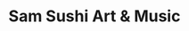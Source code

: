 ---
layout: place
title: "Sam Sushi Art & Music"
permalink: /massachusetts/framingham/sam-sushi-art-music.html
stateAbbr: MA
stateName: Massachusetts
cityName: Framingham
seo:
  name: "Sam Sushi Art & Music"
  type: Restaurant
  links: http://www.samsushiartmusic.com/
description: "Sam Sushi Art & Music serves delicious sushi in Framingham, Massachusetts. Try fresh Japanese dishes for a great dining experience. "
place_id: ChIJWakixs2J44kR193Hbro5VEM
photos:
  - name: >-
      places/ChIJWakixs2J44kR193Hbro5VEM/photos/AeeoHcLR5CLh5JuKJ9bs3SCFmyboO9_Xy9nkuCFbyYNIB46qy5HjdnKtJ31SXTrEBowKH7dLSAq0gsnv_Fg0b3cJ6DSQPAhcu6v09a8_jkRXDX-dkkazu7oKcFqXysDDoXybID2q8t7jLaln-iFwaTjw_UDuTXaCftwVM5RoPKNJdtdeuBbL_S9TOrHk3ACECWPAPxwryotBhM8M4oOEVwrhx4mdTP3OuHdl2xzsKzdTu9AXqCRJ32qfE4d2KoI08CxELlb7SMBxY4RqVoxZpIrC1EeYLrxPw71r7sUE65OZ5YxYJNvzqw0ZwHDxGuMcezrjviTHk3PlwwGFORox_0REErD0McBfAzVWHMsIQgt-sBSUgYGTh3jSIdpVXyi7pIU2h_1Q8TMT3eqPvK2KOo5BaXp7GXZb-RoP7na1n8DYtcB5Og
    widthPx: 3024
    heightPx: 4032
    authorAttributions:
      - displayName: Dana “Danadontplay” W
        uri: https://maps.google.com/maps/contrib/106760521231537696523
        photoUri: >-
          https://lh3.googleusercontent.com/a-/ALV-UjXd9T8gzbFTC0VmwdB08UMNLemhSeITylIgIQtPyupP33DsZg9Y=s100-p-k-no-mo
    flagContentUri: >-
      https://www.google.com/local/imagery/report/?cb_client=maps_api_places.places_api&image_key=!1e10!2sCIHM0ogKEICAgID-lpjgLA&hl=en-US
    googleMapsUri: >-
      https://www.google.com/maps/place//data=!3m4!1e2!3m2!1sCIHM0ogKEICAgID-lpjgLA!2e10!4m2!3m1!1s0x89e389cdc622a959:0x435439ba6ec7ddd7
  - name: >-
      places/ChIJWakixs2J44kR193Hbro5VEM/photos/AeeoHcK_C6UAEbrrzTd2LvYr4sj9Cz6CH6ghelCshW3JwJKsiI3gKH3vH2UgbRZVWB-BTAp80oOR_N4bkjPe5uSu---JQazydyw1E-GqWWZv6UOih39glC59O3wk9Ef6CrukIFaU2QMxlRk12ZnzoPOxWdl_d_AgSip56NI-YFNTKvXlnEeUJEgFIO4fXwO7PJA0yFczQKHKqXlGuft7KxySeb3GIoyUUkkvgWfdQH_zhfUC0HuguhW6G83LaQLf1JVXfBkGBtI2GqSrYzsF95RoaxBshyXXIuuyzx_Wh19mRHs3yUndyuL_k1yXW_NMwqtno9tvx3oYfRKGFafMyNz40lLyiR-OQJHhu5Lf6_pAgv68cCFjcbamqBRf7iQcyp7p7yEIk5yHi37nquObwk0dHC6cp_Xg6d9vsTzl9nhjAGAgi4Ji
    widthPx: 4000
    heightPx: 3000
    authorAttributions:
      - displayName: Samuel Passos Eleuterio
        uri: https://maps.google.com/maps/contrib/114554294870360240210
        photoUri: >-
          https://lh3.googleusercontent.com/a-/ALV-UjWnDlcFgYOLQg3fMEgFhumHl2D5x6a28CJnkqndJlM19uBVTpU=s100-p-k-no-mo
    flagContentUri: >-
      https://www.google.com/local/imagery/report/?cb_client=maps_api_places.places_api&image_key=!1e10!2sCIHM0ogKEICAgIDe3JXc-wE&hl=en-US
    googleMapsUri: >-
      https://www.google.com/maps/place//data=!3m4!1e2!3m2!1sCIHM0ogKEICAgIDe3JXc-wE!2e10!4m2!3m1!1s0x89e389cdc622a959:0x435439ba6ec7ddd7
  - name: >-
      places/ChIJWakixs2J44kR193Hbro5VEM/photos/AeeoHcK5H-O66gX6VZ9_Wpnj3bQoB7HdDIjvhCpTuvx6clk0388ef4FEmSntTVGifDEEj3i-sB1NB1IYPTzjzVLHENGhyKyIe7B7upXXP-o6_ZXeUGOJExvZtfYs0KHFdprMi7Ir55xHQDsHWknz6evUhF3EJHM8sMSD_Uwek4lBqtmNi6AQo-29_YJPXTkO9b8636KgUgoeglG3AyWRz7U9sBDW1utlHnDiakFuu5vjzcJpt0H3Rh4Ok329_FXtlNKOckepMFp6wfNjGjtRERt-zIOXoZ6qZdv2QWwLt81iNtTcWKylWrHCd7EozdbfghIK-cRGGUUmllREbpb-Qy05mfspnY3W0SQ4P5ntfs82n4iFWqPkhSktp7NHBUCRahLcLZEGsjlossps8r1D1HSbxLMQxWOc2Ak5EOBGX6OzxB5NcQ
    widthPx: 4800
    heightPx: 3600
    authorAttributions:
      - displayName: Lucas Almeida
        uri: https://maps.google.com/maps/contrib/106660483205937547509
        photoUri: >-
          https://lh3.googleusercontent.com/a-/ALV-UjWI87ZVKz2anxVnfTyjOGa_ItlN5YnTpXXX2B5jyn3vapi-mi_o=s100-p-k-no-mo
    flagContentUri: >-
      https://www.google.com/local/imagery/report/?cb_client=maps_api_places.places_api&image_key=!1e10!2sCIHM0ogKEICAgMCoyYDfPA&hl=en-US
    googleMapsUri: >-
      https://www.google.com/maps/place//data=!3m4!1e2!3m2!1sCIHM0ogKEICAgMCoyYDfPA!2e10!4m2!3m1!1s0x89e389cdc622a959:0x435439ba6ec7ddd7
  - name: >-
      places/ChIJWakixs2J44kR193Hbro5VEM/photos/AeeoHcJNUMl7p69o9mlYk80uHBodfKkrFY-bJonayo_Dd5MNfz2LMYEccJZWcpLPRQSihO5R0uyKmevsWLKKXHvgzJI1mv4MbSP03NnxXayx2TT_JGVNwdL7s2eEHTrR2Eqxg2TwdqlPn78UxEqoqh64CIQ5waETROiLKiEW4xVPUliS0ybOoUWv7RMffJueiWiGno3iIBid1YA8PR_N9jtEfpJeqaZHZ92RtS8JtpPQP7fYNnQ6lhPHgRB5wamaU_hx05M-sS-EZRtK4sLoCW55zOZQpxtynv8V6C7TK1YAjQ17e0CxZmkVIyAowTPQ9MKn5T6ALQnJ8fugLPWj0VfKhjxBKe_p3Xls5IMB8CbGlywMQFwRX0KfPQxOsT2-v7M4ASycCKyPVy1SVJ614zdAkQg44Biyxb1nqjmKPU98Sjcu7w
    widthPx: 3600
    heightPx: 4800
    authorAttributions:
      - displayName: Fernanda Braganca
        uri: https://maps.google.com/maps/contrib/102442642185593830838
        photoUri: >-
          https://lh3.googleusercontent.com/a-/ALV-UjVzRTpEOoqzNjmjrkf9O4tJTacAqNc05F3yDuIeTxysXsSkCdA=s100-p-k-no-mo
    flagContentUri: >-
      https://www.google.com/local/imagery/report/?cb_client=maps_api_places.places_api&image_key=!1e10!2sCIHM0ogKEICAgMDg9OSvIA&hl=en-US
    googleMapsUri: >-
      https://www.google.com/maps/place//data=!3m4!1e2!3m2!1sCIHM0ogKEICAgMDg9OSvIA!2e10!4m2!3m1!1s0x89e389cdc622a959:0x435439ba6ec7ddd7
  - name: >-
      places/ChIJWakixs2J44kR193Hbro5VEM/photos/AeeoHcKyF2gZhNjLJJ4uZf1kc8IdsvYkBQi8LpdOnZ66l1LypFYz-dzHHX6sYK4vxGCpujRx6-EdzcgHxQrhBGEB9jS1otorwS6YZtgKsQJt3uwuZ8D3fgC-A7ner6hB34Jy5jFJdPcqwh8j91wmbB05_iqVlGKDrqH0rGVQPsSFt7jxfpajALdI8DkpGprUgmUyzgBcrZ_VtPUP-rivf01-Oq0ZOFZz39qZwuKJ6pmzTdTpW3UFqTF14oqDWyfrfd1JWRLUfTTXPZXLImBCoNQRYzIIK7zaFldrJ1JdbGrMZ8vix9tKZavxJr1rV3yyaaAyUNuYijA2voTwkwxrllOb5UxRCdhfh_NAOTw5wktrsMY68xPRnXXmxCqrdLHJei4vQY__HxaR11qTq7Ma5OelGAvELQU0zY1wwLS1DPo8pMfM7A
    widthPx: 4800
    heightPx: 3600
    authorAttributions:
      - displayName: Samili Gomes
        uri: https://maps.google.com/maps/contrib/104638361370278562094
        photoUri: >-
          https://lh3.googleusercontent.com/a-/ALV-UjWHAmlBGW8zqtlbVe7tOOPv_sUpGQ-hppifL8-Z8Zr7bw6S-H1rKw=s100-p-k-no-mo
    flagContentUri: >-
      https://www.google.com/local/imagery/report/?cb_client=maps_api_places.places_api&image_key=!1e10!2sCIHM0ogKEICAgICvituGeA&hl=en-US
    googleMapsUri: >-
      https://www.google.com/maps/place//data=!3m4!1e2!3m2!1sCIHM0ogKEICAgICvituGeA!2e10!4m2!3m1!1s0x89e389cdc622a959:0x435439ba6ec7ddd7
  - name: >-
      places/ChIJWakixs2J44kR193Hbro5VEM/photos/AeeoHcLY6Sw2bZf_3c5t2V_sVfY0waZsgnUQVmyhcQIKWb-tcGYnhg__57tvLS6EKTzG_ZGs7MZVmBFyDs22Hsk0M89vT8FZzQ2IZ2OPXKyq-S1FRY-OtHRBiPuus8WYv2WtCSqohlnmCXF4P5VaRNApDnvI6-nkLlh5SNvtIP-OCnjfmNu-I6aZtspnAJD_BtY63BqB2OAKzTsuUO_r-B1duMyAAJKbFcZKMPjEddwIEgqlSQyo7z1_8FFZmmbozbzN4Za3j-EaeEV5gktl8KZDlRNJlR__rS8ZITgSylJYi_5Y9xQVH37U649Y_RoKQY_kMwNVvzo2tgTJVsFodQbZrbEM0nP2WgkonDTCrfqCLBlww2VU4MbLr6zyVy3-v9JF5TAAOc2qrh3GdkfxsGne4kRk14IjyEQMfibA9RZghyXq3AEv
    widthPx: 3000
    heightPx: 4000
    authorAttributions:
      - displayName: Christopher Trindade
        uri: https://maps.google.com/maps/contrib/104017495978750813878
        photoUri: >-
          https://lh3.googleusercontent.com/a-/ALV-UjWRst47LsKoPZeesu_RNGtQ2n5Ow3HFazIslp6JLC-DObWBb8z0=s100-p-k-no-mo
    flagContentUri: >-
      https://www.google.com/local/imagery/report/?cb_client=maps_api_places.places_api&image_key=!1e10!2sCIHM0ogKEICAgICPqZmAgwE&hl=en-US
    googleMapsUri: >-
      https://www.google.com/maps/place//data=!3m4!1e2!3m2!1sCIHM0ogKEICAgICPqZmAgwE!2e10!4m2!3m1!1s0x89e389cdc622a959:0x435439ba6ec7ddd7
  - name: >-
      places/ChIJWakixs2J44kR193Hbro5VEM/photos/AeeoHcIEaExBja4gO6O85hJqcaWgsqKWOsQJgZFAmjJY1BabEpsncC2F8gxujxqby1cqcpUu4bVsRuyiiXy6o_BswvLaGPYj88LY5WdXFDzD6vo71PUOHEYpr_k5S8XaeUqyOxzFENnH1G4IPwgYZQqh96wZLWp90mEBngHiLcD4DPCaIm7ZS6in_RTvZz474vB37q7MMDHIVGslGYnD_9uhWK4nPeOuwwWxvGIuJpcZXdpay2ZfcVJMIb4vh6ozpt2oblljbK5ZQvEsaifCYSPSXUtJ32PiebwDUDwspwtE-_8IOZBWxsErr9uQ7KY34w_1E0Q303yILDj2eAkRI5Fm20pcYxUPQPKMJXLnoFRmeOU2KmpEp7Q3W7pxNSWUB3WdrRg0yW6AYGs_9x2wNCZjwm5czbRGyHs49Kx-AU0oiKybWO3x
    widthPx: 3024
    heightPx: 4032
    authorAttributions:
      - displayName: Solange Jampaulo
        uri: https://maps.google.com/maps/contrib/102860256247719097488
        photoUri: >-
          https://lh3.googleusercontent.com/a/ACg8ocKNP91nQ4gpqGTBGkJOdq6gQWxl7bRxDdvuoV9hFx8QUezaNA=s100-p-k-no-mo
    flagContentUri: >-
      https://www.google.com/local/imagery/report/?cb_client=maps_api_places.places_api&image_key=!1e10!2sCIHM0ogKEICAgIC7197H9gE&hl=en-US
    googleMapsUri: >-
      https://www.google.com/maps/place//data=!3m4!1e2!3m2!1sCIHM0ogKEICAgIC7197H9gE!2e10!4m2!3m1!1s0x89e389cdc622a959:0x435439ba6ec7ddd7
  - name: >-
      places/ChIJWakixs2J44kR193Hbro5VEM/photos/AeeoHcIJriLS15LFxZ0E70xXF8mvukFiJx-I6mVyLn_tlPj8TM52OIPKmXpRHAiwOJpdC67-OquG3ARKqlITs2LUGkqeXZRmFvs5RGrnzTmSVKGcf2ou83ZBbtbvdpOlAFOz6UETCDQPdBvFoxwsUiDQaSQlR5MaX29AkRQ286_1GVsKxQrS9C-C0JpKujq9L8QofDDBnW1hFKBM-tOYlwB8Yg4rjLVS7kQvlFtl4XHqddnFlWkR-mSCHJi8tc7veU9jBfTv4VuVbzektq2F8xgkoPhoa_69WIClC8m59s1QWm5SS7WikX2kxHjvLLrdx7htGY4jmVtlSV9oUQjmEZYlcH8kaGisNvB5F_hzJsIR67ELDv7btUCRBVvh32y33kMrGhwzqRtLjwiACFPbJ0lt5KZ3Iud-bhNmZUbc7wpasUbmUw
    widthPx: 3600
    heightPx: 4800
    authorAttributions:
      - displayName: Fernanda Braganca
        uri: https://maps.google.com/maps/contrib/102442642185593830838
        photoUri: >-
          https://lh3.googleusercontent.com/a-/ALV-UjVzRTpEOoqzNjmjrkf9O4tJTacAqNc05F3yDuIeTxysXsSkCdA=s100-p-k-no-mo
    flagContentUri: >-
      https://www.google.com/local/imagery/report/?cb_client=maps_api_places.places_api&image_key=!1e10!2sCIHM0ogKEICAgMDg9OSvYA&hl=en-US
    googleMapsUri: >-
      https://www.google.com/maps/place//data=!3m4!1e2!3m2!1sCIHM0ogKEICAgMDg9OSvYA!2e10!4m2!3m1!1s0x89e389cdc622a959:0x435439ba6ec7ddd7
  - name: >-
      places/ChIJWakixs2J44kR193Hbro5VEM/photos/AeeoHcKR0P573H2YTZ5ldc0UeArYJGJrG2X3vhQxenNi15lbVMYo0z4AZ8tICbK_6ogHE6HefPTeZD79rcnPBEYEWxdzx0nyVGnp8vXo17Kk3UG97-nJVz8RRuVw9UIAjh-zWPCqAK7jgQGis_Jn7jw2nBV5f-Nvns9qysaqLWm1nmvn5cfkN2GdRMErCRvFwtKJ69zdo0iix2j9hcZIoiLbLwesPlg63vHCEAZxXwHr9dupTmxqwhUlzVTNfDARxZvrKTLN2PygVqquSfe1paFRgdk7YerzKEpotXCFNIlbSWQFNzQVdSVfuEt_BSIqpBXMDQ4nDdJ0BMMf31t0_A5Glh6X5VatxFkNF4Te2_iJHABDDKQKSvyJVvfDNYkpntxkYxyM6rGDU4IVBQ9ZCWzemSYKggP-prcn1p43Cr5qQrRSPg
    widthPx: 3024
    heightPx: 4032
    authorAttributions:
      - displayName: Isa Rocha
        uri: https://maps.google.com/maps/contrib/108504177291817128652
        photoUri: >-
          https://lh3.googleusercontent.com/a-/ALV-UjViN_MIn5FQek1oIEhqhso--pg5bO1ZoVgLQ9qv3p6iDI9tormr=s100-p-k-no-mo
    flagContentUri: >-
      https://www.google.com/local/imagery/report/?cb_client=maps_api_places.places_api&image_key=!1e10!2sCIHM0ogKEICAgICf4anaYA&hl=en-US
    googleMapsUri: >-
      https://www.google.com/maps/place//data=!3m4!1e2!3m2!1sCIHM0ogKEICAgICf4anaYA!2e10!4m2!3m1!1s0x89e389cdc622a959:0x435439ba6ec7ddd7
  - name: >-
      places/ChIJWakixs2J44kR193Hbro5VEM/photos/AeeoHcKMsajzC4w4a91ucVMl2DS4ZJynDwXy0nFxbstzXcFpvOep50h73JyiKpL00WJuHrgZdIHhzwDCsWgKJAPl955GtnWF-u_2wycaELavQFZpOX0trbhJ8mYKAmuL9GyHDmCe2kK9lYOS5Mn5yJkAMDzwnAQ1rWeEBzYPYZ1D3Zrb0v1EG1pduw6Je2PeAujZvj4hV2vl7PlXALJnlObqc9gLstJkwOOkOA1HYwVK1a5Gydl0vDsZsEjYNi3fzfXhj1uZglJzUE-j2tOuUi6oFdGzgLIgxpALDYPM-I2bB-kli8iZqHC8ao5N51Zux9d2pYyzbXxHO6CEvhW-Mh2UK42ZH37kzjVn5R8kFkcOH-8paNJixBZtkit1iDgsQa8JC7FCKxsu8QDenWf8i4nXU6J9AaaGajL3yUErn1ppwQaFnfU_
    widthPx: 3024
    heightPx: 4032
    authorAttributions:
      - displayName: Alana Lipkin
        uri: https://maps.google.com/maps/contrib/111605226677377375563
        photoUri: >-
          https://lh3.googleusercontent.com/a-/ALV-UjWHmcksckZarPzpV4Pao-EGmOHO2EEOib9GaNeqTwQvhHbmUwtU_w=s100-p-k-no-mo
    flagContentUri: >-
      https://www.google.com/local/imagery/report/?cb_client=maps_api_places.places_api&image_key=!1e10!2sCIHM0ogKEICAgICX_aey-gE&hl=en-US
    googleMapsUri: >-
      https://www.google.com/maps/place//data=!3m4!1e2!3m2!1sCIHM0ogKEICAgICX_aey-gE!2e10!4m2!3m1!1s0x89e389cdc622a959:0x435439ba6ec7ddd7
address: 181 Concord St, Framingham, MA 01702, USA
street: 181 Concord St
city: Framingham
state: MA
zip: '01702'
country: USA
neighborhood: null
latitude: '42.279801'
longitude: '-71.416068'
accessibility_options:
  wheelchairAccessibleParking: true
  wheelchairAccessibleEntrance: true
  wheelchairAccessibleRestroom: true
  wheelchairAccessibleSeating: true
business_status: OPERATIONAL
name: Sam Sushi Art & Music
google_maps_links:
  directionsUri: >-
    https://www.google.com/maps/dir//''/data=!4m7!4m6!1m1!4e2!1m2!1m1!1s0x89e389cdc622a959:0x435439ba6ec7ddd7!3e0
  placeUri: https://maps.google.com/?cid=4851566171470159319
  writeAReviewUri: >-
    https://www.google.com/maps/place//data=!4m3!3m2!1s0x89e389cdc622a959:0x435439ba6ec7ddd7!12e1
  reviewsUri: >-
    https://www.google.com/maps/place//data=!4m4!3m3!1s0x89e389cdc622a959:0x435439ba6ec7ddd7!9m1!1b1
  photosUri: >-
    https://www.google.com/maps/place//data=!4m3!3m2!1s0x89e389cdc622a959:0x435439ba6ec7ddd7!10e5
primary_type: Sushi Restaurant
opening_hours:
  regular:
    - 'Monday: 11:30 AM – 10:00 PM'
    - 'Tuesday: 11:30 AM – 10:00 PM'
    - 'Wednesday: 11:30 AM – 10:00 PM'
    - 'Thursday: 11:30 AM – 11:00 PM'
    - 'Friday: 11:30 AM – 12:00 AM'
    - 'Saturday: 11:30 AM – 12:00 AM'
    - 'Sunday: 11:30 AM – 10:00 PM'
  current:
    - 'Monday: 11:30 AM – 10:00 PM'
    - 'Tuesday: 11:30 AM – 10:00 PM'
    - 'Wednesday: 11:30 AM – 10:00 PM'
    - 'Thursday: 11:30 AM – 11:00 PM'
    - 'Friday: 11:30 AM – 12:00 AM'
    - 'Saturday: 11:30 AM – 12:00 AM'
    - 'Sunday: 11:30 AM – 10:00 PM'
secondary_opening_hours:
  regular:
    weekdayDescriptions: null
    type: null
  current:
    weekdayDescriptions: null
    type: null
phone: (508) 861-7020
price_level: null
price_range: $50 &ndash; $100
rating: '4.8'
rating_count: 0
website: http://www.samsushiartmusic.com/
reviews: null
parking_options: null
payment_options: null
allow_dogs: null
curbside_pickup: null
delivery: null
dine_in: null
good_for_children: null
good_for_groups: null
good_for_sports: null
live_music: null
menu_for_children: null
outdoor_seating: null
reservable: null
restroom: null
serves_beer: null
serves_breakfast: null
serves_brunch: null
serves_cocktails: null
serves_coffee: null
serves_dinner: null
serves_dessert: null
serves_lunch: null
serves_vegetarian_food: null
serves_wine: null
takeout: null
update_category: essentials
summary: null

---